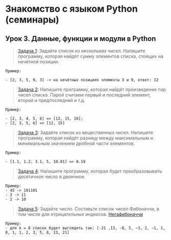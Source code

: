# Знакомство с языком Python (семинары)
## Урок 3. Данные, функции и модули в Python

> [Задача 1](https://github.com/XYI7I/GeekBrains/tree/main/Geek/PythonStart/lesson3/task1/main.py): Задайте список из нескольких чисел. Напишите программу, которая найдёт сумму элементов списка, стоящих на нечётной позиции.

    Пример:

    - [2, 3, 5, 9, 3] -> на нечётных позициях элементы 3 и 9, ответ: 12
    
> [Задача 2](https://github.com/XYI7I/GeekBrains/tree/main/Geek/PythonStart/lesson3/task2/main.py): Напишите программу, которая найдёт произведение пар чисел списка. Парой считаем первый и последний элемент, второй и предпоследний и т.д.

    Пример:

    - [2, 3, 4, 5, 6] => [12, 15, 16];
    - [2, 3, 5, 6] => [12, 15]
    
> [Задача 3](https://github.com/XYI7I/GeekBrains/tree/main/Geek/PythonStart/lesson3/task3/main.py): Задайте список из вещественных чисел. Напишите программу, которая найдёт разницу между максимальным и минимальным значением дробной части элементов.

    Пример:

    - [1.1, 1.2, 3.1, 5, 10.01] => 0.19

> [Задача 4](https://github.com/XYI7I/GeekBrains/tree/main/Geek/PythonStart/lesson3/task4/main.py): Напишите программу, которая будет преобразовывать десятичное число в двоичное.
 
    Пример:
    - 45 -> 101101
    - 3 -> 11
    - 2 -> 10

> [Задача 5](https://github.com/XYI7I/GeekBrains/tree/main/Geek/PythonStart/lesson3/task5/main.py): Задайте число. Составьте список чисел Фибоначчи, в том числе для отрицательных индексов.
> [Негафибоначчи](https://ru.wikipedia.org/wiki/%D0%9D%D0%B5%D0%B3%D0%B0%D1%84%D0%B8%D0%B1%D0%BE%D0%BD%D0%B0%D1%87%D1%87%D0%B8#:~:text=%D0%92%20%D0%BC%D0%B0%D1%82%D0%B5%D0%BC%D0%B0%D1%82%D0%B8%D0%BA%D0%B5%2C%20%D1%87%D0%B8%D1%81%D0%BB%D0%B0%20%D0%BD%D0%B5%D0%B3%D0%B0%D1%84%D0%B8%D0%B1%D0%BE%D0%BD%D0%B0%D1%87%D1%87%D0%B8%20%E2%80%94%20%D0%BE%D1%82%D1%80%D0%B8%D1%86%D0%B0%D1%82%D0%B5%D0%BB%D1%8C%D0%BD%D0%BE%20%D0%B8%D0%BD%D0%B4%D0%B5%D0%BA%D1%81%D0%B8%D1%80%D0%BE%D0%B2%D0%B0%D0%BD%D0%BD%D1%8B%D0%B5%20%D1%8D%D0%BB%D0%B5%D0%BC%D0%B5%D0%BD%D1%82%D1%8B%20%D0%BF%D0%BE%D1%81%D0%BB%D0%B5%D0%B4%D0%BE%D0%B2%D0%B0%D1%82%D0%B5%D0%BB%D1%8C%D0%BD%D0%BE%D1%81%D1%82%D0%B8%20%D1%87%D0%B8%D1%81%D0%B5%D0%BB%20%D0%A4%D0%B8%D0%B1%D0%BE%D0%BD%D0%B0%D1%87%D1%87%D0%B8.)
    
    Пример:
    - для k = 8 список будет выглядеть так: [-21 ,13, -8, 5, −3, 2, −1, 1, 0, 1, 1, 2, 3, 5, 8, 13, 21]